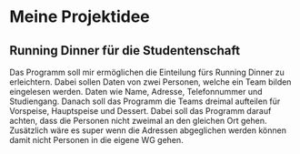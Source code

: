 # Meine Projektidee

## Running Dinner für die Studentenschaft

Das Programm soll mir ermöglichen die Einteilung fürs Running Dinner zu erleichtern. Dabei sollen Daten von zwei Personen, welche ein Team bilden eingelesen werden. Daten wie Name, Adresse, Telefonnummer und Studiengang. Danach soll das Programm die Teams dreimal aufteilen für Vorspeise, Hauptspeise und Dessert. Dabei soll das Programm darauf achten, dass die Personen nicht zweimal an den gleichen Ort gehen. Zusätzlich wäre es super wenn die Adressen abgeglichen werden können damit nicht Personen in die eigene WG gehen.